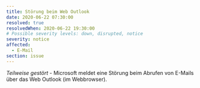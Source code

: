 ```yaml
---
title: Störung beim Web Outlook
date: 2020-06-22 07:30:00
resolved: true
resolvedWhen: 2020-06-22 19:30:00
# Possible severity levels: down, disrupted, notice
severity: notice
affected:
  - E-Mail
section: issue
---
```


*Teilweise gestört* - Microsoft meldet eine Störung beim Abrufen von E-Mails über das Web Outlook (im Webbrowser).

